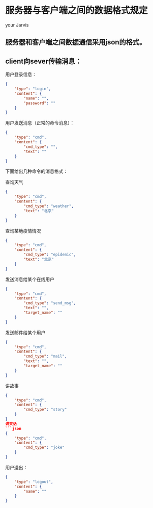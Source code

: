 # 服务器与客户端之间的数据格式规定


your Jarvis

服务器和客户端之间数据通信采用json的格式。
---
client向sever传输消息：
---
用户登录信息：
```json
{
    "type": "login",
    "content": {
        "name": "",
        "password": ""
    }
}
```
用户发送消息（正常的命令消息）：
```json
{
    "type": "cmd",
    "content": {
        "cmd_type": "",
        "text": ""
    }
}
```
下面给出几种命令的消息格式：

查询天气
```json
{
    "type": "cmd",
    "content": {
        "cmd_type": "weather",
        "text": "北京"
    }
}
```
查询某地疫情情况
```json
{
    "type": "cmd",
    "content": {
        "cmd_type": "epidemic",
        "text": "北京"
    }
}
```
发送消息给某个在线用户
```json
{
    "type": "cmd",
    "content": {
        "cmd_type": "send_msg",
        "text": "",
        "target_name": ""
    }
}
```
发送邮件给某个用户
```json
{
    "type": "cmd",
    "content": {
        "cmd_type": "mail",
        "text": "",
        "target_name": ""
    }
}
```
讲故事
```json
{
    "type": "cmd",
    "content": {
        "cmd_type": "story"
    }
}
讲笑话
```json
{
    "type": "cmd",
    "content": {
        "cmd_type": "joke"
    }
}
```
用户退出：
```json
{
    "type": "logout",
    "content": {
        "name": ""
    }
}
```